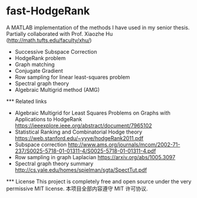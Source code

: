 # fast-HodgeRank
A MATLAB implementation of the methods I have used in my senior thesis. Partially collaborated with Prof. Xiaozhe Hu (http://math.tufts.edu/faculty/xhu/)

* Successive Subspace Correction
* HodgeRank problem
* Graph matching
* Conjugate Gradient 
* Row sampling for linear least-squares problem
* Spectral graph theory
* Algebraic Multigrid method (AMG)

*** Related links
* Algebraic Multigrid for Least Squares Problems on Graphs with Applications to HodgeRank https://ieeexplore.ieee.org/abstract/document/7965102
* Statistical Ranking and Combinatorial
Hodge theory https://web.stanford.edu/~yyye/hodgeRank2011.pdf
* Subspace correction http://www.ams.org/journals/mcom/2002-71-237/S0025-5718-01-01311-4/S0025-5718-01-01311-4.pdf
* Row sampling in graph Laplacian https://arxiv.org/abs/1005.3097
* Spectral graph theory summary http://cs.yale.edu/homes/spielman/sgta/SpectTut.pdf

*** License
This project is completely free and open source under the very permissive MIT license.
本项目全部内容遵守 MIT 许可协议.
